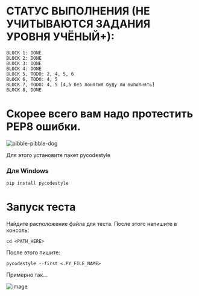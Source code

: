 # СТАТУС ВЫПОЛНЕНИЯ (НЕ УЧИТЫВАЮТСЯ ЗАДАНИЯ УРОВНЯ УЧЁНЫЙ+):
```
BLOCK 1: DONE
BLOCK 2: DONE
BLOCK 3: DONE
BLOCK 4: DONE
BLOCK 5, TODO: 2, 4, 5, 6
BLOCK 6, TODO: 4, 5
BLOCK 7, TODO: 4, 5 [4,5 без понятия буду ли выполнять]
BLOCK 8, DONE
```

# Скорее всего вам надо протестить PEP8 ошибки.

![pibble-pibble-dog](https://github.com/user-attachments/assets/87e94a1e-24c4-4b93-a4c1-ca8b8674c18f)

Для этого установите пакет pycodestyle
### Для Windows
```
pip install pycodestyle
```

# Запуск теста
Найдите расположение файла для теста. После этого напишите в консоль:
```
cd <PATH_HERE>
```
После этого пишите:
```
pycodestyle --first <.PY_FILE_NAME>
```
Примерно так...

![image](https://github.com/user-attachments/assets/fe38d68a-3bc4-4b24-af99-386037ea1aad)
